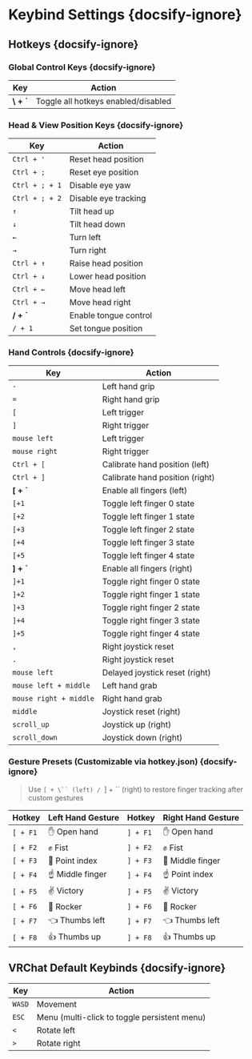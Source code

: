 # Keybind Settings {docsify-ignore}

## Hotkeys {docsify-ignore}
### Global Control Keys {docsify-ignore}
| **Key**         | **Action**                      |
|------------------|---------------------------------|
| __\\ + `__       | Toggle all hotkeys enabled/disabled |

### Head & View Position Keys {docsify-ignore}
| **Key**           | **Action**                      |
|--------------------|---------------------------------|
| `Ctrl + '`         | Reset head position             |
| `Ctrl + ;`         | Reset eye position              |
| `Ctrl + ; + 1`     | Disable eye yaw                 |
| `Ctrl + ; + 2`     | Disable eye tracking            |
| `↑`                | Tilt head up                    |
| `↓`                | Tilt head down                  |
| `←`                | Turn left                       |
| `→`                | Turn right                      |
| `Ctrl + ↑`         | Raise head position             |
| `Ctrl + ↓`         | Lower head position             |
| `Ctrl + ←`         | Move head left                  |
| `Ctrl + →`         | Move head right                 |
| __/ + `__          | Enable tongue control           |
| `/ + 1`            | Set tongue position             |

### Hand Controls {docsify-ignore}
| **Key**               | **Action**                      |
|------------------------|---------------------------------|
| `-`                    | Left hand grip                  |
| `=`                    | Right hand grip                 |
| `[`                    | Left trigger                   |
| `]`                    | Right trigger                  |
| `mouse left`           | Left trigger                   |
| `mouse right`          | Right trigger                  |
| `Ctrl + [`             | Calibrate hand position (left) |
| `Ctrl + ]`             | Calibrate hand position (right)|
| __[ + `__              | Enable all fingers (left)      |
| `[+1`                  | Toggle left finger 0 state     |
| `[+2`                  | Toggle left finger 1 state     |
| `[+3`                  | Toggle left finger 2 state     |
| `[+4`                  | Toggle left finger 3 state     |
| `[+5`                  | Toggle left finger 4 state     |
| __] + `__              | Enable all fingers (right)     |
| `]+1`                  | Toggle right finger 0 state    |
| `]+2`                  | Toggle right finger 1 state    |
| `]+3`                  | Toggle right finger 2 state    |
| `]+4`                  | Toggle right finger 3 state    |
| `]+5`                  | Toggle right finger 4 state    |
| `,`                    | Right joystick reset           |
| `.`                    | Right joystick reset           |
| `mouse left`           | Delayed joystick reset (right) |
| `mouse left + middle`  | Left hand grab                 |
| `mouse right + middle` | Right hand grab                |
| `middle`               | Joystick reset (right)         |
| `scroll_up`            | Joystick up (right)            |
| `scroll_down`          | Joystick down (right)          |

### Gesture Presets (Customizable via hotkey.json) {docsify-ignore}
> Use `[ + \`` (left) / `] + \`` (right) to restore finger tracking after custom gestures

| **Hotkey**     | **Left Hand Gesture** | **Hotkey**     | **Right Hand Gesture** |
|----------------|-----------------------|----------------|------------------------|
| `[ + F1`       | ✋ Open hand           | `] + F1`       | ✋ Open hand            |
| `[ + F2`       | ✊ Fist                | `] + F2`       | ✊ Fist                 |
| `[ + F3`       | 🖕 Point index         | `] + F3`       | 🖕 Middle finger        |
| `[ + F4`       | ☝️ Middle finger       | `] + F4`       | ☝️ Point index          |
| `[ + F5`       | ✌️ Victory            | `] + F5`       | ✌️ Victory             |
| `[ + F6`       | 🤘 Rocker             | `] + F6`       | 🤘 Rocker              |
| `[ + F7`       | 👈 Thumbs left        | `] + F7`       | 👈 Thumbs left         |
| `[ + F8`       | 👍 Thumbs up          | `] + F8`       | 👍 Thumbs up           |

## VRChat Default Keybinds {docsify-ignore}
| **Key**        | **Action**                         |
|-----------------|------------------------------------|
| `WASD`          | Movement                           |
| `ESC`           | Menu (multi-click to toggle persistent menu) |
| `<`             | Rotate left                        |
| `>`             | Rotate right                       |